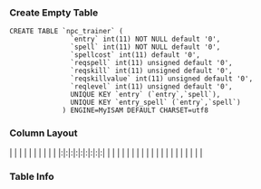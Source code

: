 ### Create Empty Table ###
```
CREATE TABLE `npc_trainer` (                     
               `entry` int(11) NOT NULL default '0',          
               `spell` int(11) NOT NULL default '0',          
               `spellcost` int(11) default '0',               
               `reqspell` int(11) unsigned default '0',       
               `reqskill` int(11) unsigned default '0',       
               `reqskillvalue` int(11) unsigned default '0',  
               `reqlevel` int(11) unsigned default '0',       
               UNIQUE KEY `entry` (`entry`,`spell`),          
               UNIQUE KEY `entry_spell` (`entry`,`spell`)     
             ) ENGINE=MyISAM DEFAULT CHARSET=utf8           
```

### Column Layout ###

| | | | | | | | | |
|:|:|:|:|:|:|:|:|:|
| | | | | | | | | |
| | | | | | | | | |


### Table Info ###